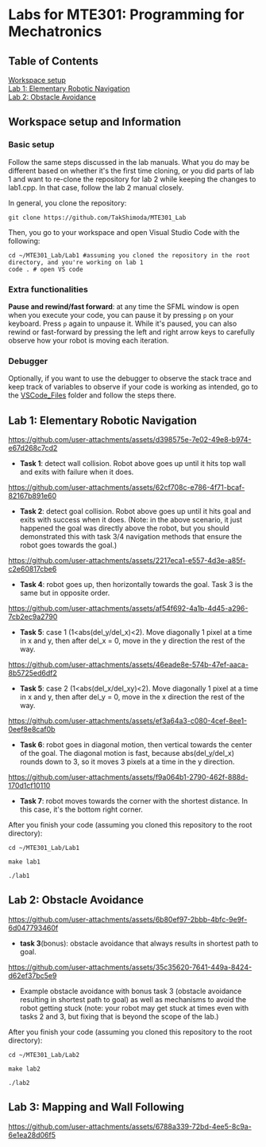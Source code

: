 # Labs for MTE301: Programming for Mechatronics
## Table of Contents

[Workspace setup](https://github.com/TakShimoda/MTE301_Lab?tab=readme-ov-file#workspace-setup)<br />
[Lab 1: Elementary Robotic Navigation](https://github.com/TakShimoda/MTE301_Lab?tab=readme-ov-file#lab-1-elementary-robotic-navigation)<br /> 
[Lab 2: Obstacle Avoidance](https://github.com/TakShimoda/MTE301_Lab?tab=readme-ov-file#lab-2-obstacle-avoidance) 

## Workspace setup and Information
### Basic setup
Follow the same steps discussed in the lab manuals. What you do may be different based on whether it's the first time cloning, or you did parts of lab 1 and want to re-clone the repository for lab 2 while keeping the changes to lab1.cpp. In that case, follow the lab 2 manual closely.

In general, you clone the repository:
```
git clone https://github.com/TakShimoda/MTE301_Lab
```
Then, you go to your workspace and open Visual Studio Code with the following:
```
cd ~/MTE301_Lab/Lab1 #assuming you cloned the repository in the root directory, and you're working on lab 1
code . # open VS code
```

### Extra functionalities
**Pause and rewind/fast forward**: at any time the SFML window is open when you execute your code, you can pause it by pressing ```p``` on your keyboard. Press ```p``` again to unpause it. While it's paused, you can also rewind or fast-forward by pressing the left and right arrow keys to carefully observe how your robot is moving each iteration.

### Debugger
Optionally, if you want to use the debugger to observe the stack trace and keep track of variables to observe if your code is working as intended, go to the [VSCode_Files](https://github.com/TakShimoda/MTE301_Lab/tree/master/VSCode_Files) folder and follow the steps there.
## Lab 1: Elementary Robotic Navigation


https://github.com/user-attachments/assets/d398575e-7e02-49e8-b974-e67d268c7cd2
 - **Task 1**: detect wall collision. Robot above goes up until it hits top wall and exits with failure when it does.

https://github.com/user-attachments/assets/62cf708c-e786-4f71-bcaf-82167b891e60
- **Task 2**: detect goal collision. Robot above goes up until it hits goal and exits with success when it does. (Note: in the above scenario, it just happened the goal was directly above the robot, but you should demonstrated this with task 3/4 navigation methods that ensure the robot goes towards the goal.)

https://github.com/user-attachments/assets/2217eca1-e557-4d3e-a85f-c2e60817cbe6
 - **Task 4**: robot goes up, then horizontally towards the goal. Task 3 is the same but in opposite order.

https://github.com/user-attachments/assets/af54f692-4a1b-4d45-a296-7cb2ec9a2790
- **Task 5**: case 1 (1<abs(del_y/del_x)<2). Move diagonally 1 pixel at a time in x and y, then after del_x = 0, move in the y direction the rest of the way. 


https://github.com/user-attachments/assets/46eade8e-574b-47ef-aaca-8b5725ed6df2
- **Task 5**: case 2 (1<abs(del_x/del_xy)<2). Move diagonally 1 pixel at a time in x and y, then after del_y = 0, move in the x direction the rest of the way. 

https://github.com/user-attachments/assets/ef3a64a3-c080-4cef-8ee1-0eef8e8caf0b
- **Task 6**: robot goes in diagonal motion, then vertical towards the center of the goal. The diagonal motion is fast, because abs(del_y/del_x) rounds down to 3, so it moves 3 pixels at a time in the y direction.

https://github.com/user-attachments/assets/f9a064b1-2790-462f-888d-170d1cf10110
- **Task 7**: robot moves towards the corner with the shortest distance. In this case, it's the bottom right corner.

After you finish your code (assuming you cloned this repository to the root directory):

```cd ~/MTE301_Lab/Lab1```

```make lab1```

```./lab1```

## Lab 2: Obstacle Avoidance



https://github.com/user-attachments/assets/6b80ef97-2bbb-4bfc-9e9f-6d047793460f
- **task 3**(bonus): obstacle avoidance that always results in shortest path to goal.

https://github.com/user-attachments/assets/35c35620-7641-449a-8424-d62ef37bc5e9
- Example obstacle avoidance with bonus task 3 (obstacle avoidance resulting in shortest path to goal) as well as mechanisms to avoid the robot getting stuck (note: your robot may get stuck at times even with tasks 2 and 3, but fixing that is beyond the scope of the lab.)

After you finish your code (assuming you cloned this repository to the root directory):

```cd ~/MTE301_Lab/Lab2```

```make lab2```

```./lab2```


## Lab 3: Mapping and Wall Following


https://github.com/user-attachments/assets/6788a339-72bd-4ee5-8c9a-6e1ea28d06f5

